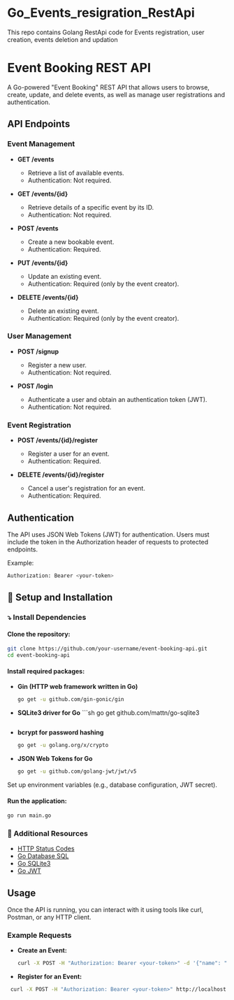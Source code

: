# Go_Events_resigration_RestApi
This repo contains Golang RestApi code for Events registration, user creation, events deletion and updation


# Event Booking REST API

A Go-powered "Event Booking" REST API that allows users to browse, create, update, and delete events, as well as manage user registrations and authentication.

## API Endpoints

### Event Management

- **GET /events**
  - Retrieve a list of available events.
  - Authentication: Not required.

- **GET /events/{id}**
  - Retrieve details of a specific event by its ID.
  - Authentication: Not required.

- **POST /events**
  - Create a new bookable event.
  - Authentication: Required.

- **PUT /events/{id}**
  - Update an existing event.
  - Authentication: Required (only by the event creator).

- **DELETE /events/{id}**
  - Delete an existing event.
  - Authentication: Required (only by the event creator).

### User Management

- **POST /signup**
  - Register a new user.
  - Authentication: Not required.

- **POST /login**
  - Authenticate a user and obtain an authentication token (JWT).
  - Authentication: Not required.

### Event Registration

- **POST /events/{id}/register**
  - Register a user for an event.
  - Authentication: Required.

- **DELETE /events/{id}/register**
  - Cancel a user's registration for an event.
  - Authentication: Required.

## Authentication

The API uses JSON Web Tokens (JWT) for authentication. Users must include the token in the Authorization header of requests to protected endpoints.

Example:
```sh
Authorization: Bearer <your-token>
```

## 🚀 Setup and Installation

### :arrow_heading_down: Install Dependencies

#### Clone the repository:
   
   ```sh
   git clone https://github.com/your-username/event-booking-api.git
   cd event-booking-api
  ```

#### Install required packages:

  - **Gin (HTTP web framework written in Go)**
     ```sh
     go get -u github.com/gin-gonic/gin
     ```

   - **SQLite3 driver for Go**
    ```sh
     go get github.com/mattn/go-sqlite3
     ```

   - **bcrypt for password hashing**
     ```sh
     go get -u golang.org/x/crypto
     ```

   - **JSON Web Tokens for Go**
     ```sh
     go get -u github.com/golang-jwt/jwt/v5
     ```

Set up environment variables (e.g., database configuration, JWT secret).

#### Run the application:
   ```sh
   go run main.go
   ```

### 📖 Additional Resources

- [HTTP Status Codes](https://developer.mozilla.org/en-US/docs/Web/HTTP/Status)
- [Go Database SQL](https://pkg.go.dev/database/sql)
- [Go SQLite3](https://github.com/mattn/go-sqlite3)
- [Go JWT](https://github.com/golang-jwt/jwt)

## Usage

Once the API is running, you can interact with it using tools like curl, Postman, or any HTTP client.

### Example Requests

- **Create an Event:**
  ```sh
  curl -X POST -H "Authorization: Bearer <your-token>" -d '{"name": "Event Name", "date": "2024-01-01", "location": "Event Location"}' http://localhost:8080/events
  ```

- **Register for an Event:**
 ```sh
  curl -X POST -H "Authorization: Bearer <your-token>" http://localhost:8080/events/{id}/register
  ```
